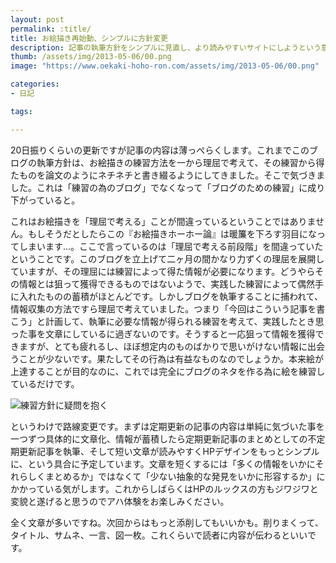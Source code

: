 ```yaml
---
layout: post
permalink: :title/
title: お絵描き再始動、シンプルに方針変更
description: 記事の執筆方針をシンプルに見直し、より読みやすいサイトにしようという意気込みを発表します。
thumb: /assets/img/2013-05-06/00.png
image: "https://www.oekaki-hoho-ron.com/assets/img/2013-05-06/00.png"

categories:
- 日記

tags:

---
```


20日振りくらいの更新ですが記事の内容は薄っぺらくします。これまでこのブログの執筆方針は、お絵描きの練習方法を一から理屈で考えて、その練習から得たものを論文のようにネチネチと書き綴るようにしてきました。そこで気づきました。これは「練習の為のブログ」でなくなって「ブログのための練習」に成り下がっていると。

これはお絵描きを「理屈で考える」ことが間違っているということではありません。もしそうだとしたらこの『お絵描きホーホー論』は暖簾を下ろす羽目になってしまいます...。ここで言っているのは「理屈で考える前段階」を間違っていたということです。このブログを立上げて二ヶ月の間かなり力ずくの理屈を展開していますが、その理屈には練習によって得た情報が必要になります。どうやらその情報とは狙って獲得できるものではないようで、実践した練習によって偶然手に入れたものの蓄積がほとんどです。しかしブログを執筆することに捕われて、情報収集の方法ですら理屈で考えていました。つまり「今回はこういう記事を書こう」と計画して、執筆に必要な情報が得られる練習を考えて、実践したとき思った事を文章にしているに過ぎないのです。そうすると一応狙って情報を獲得できますが、とても疲れるし、ほぼ想定内のものばかりで思いがけない情報に出会うことが少ないです。果たしてその行為は有益なものなのでしょうか。本来絵が上達することが目的なのに、これでは完全にブログのネタを作る為に絵を練習しているだけです。

![練習方針に疑問を抱く](/assets/img/2014-05-06/01.png)

というわけで路線変更です。まずは定期更新の記事の内容は単純に気づいた事を一つずつ具体的に文章化、情報が蓄積したら定期更新記事のまとめとしての不定期更新記事を執筆、そして短い文章が読みやすくHPデザインをもっとシンプルに、という具合に予定しています。文章を短くするには「多くの情報をいかにそれらしくまとめるか」ではなくて「少ない抽象的な発見をいかに形容するか」にかかっている気がします。これからしばらくはHPのルックスの方もジワジワと変貌と遂げると思うのでアハ体験をお楽しみください。

全く文章が多いですね。次回からはもっと添削してもいいかも。削りまくって、タイトル、サムネ、一言、図一枚。これくらいで読者に内容が伝わるといいです。

